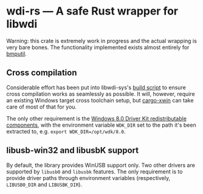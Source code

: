 # wdi-rs — A safe Rust wrapper for libwdi

Warning: this crate is extremely work in progress and the actual wrapping is very bare bones. The functionality
implemented exists almost entirely for [bmputil](https://github.com/blackmagic-debug/bmputil).

## Cross compilation

Considerable effort has been put into libwdi-sys's [build script](./libwdi-sys/build.rs) to ensure cross compilation
works as seamlessly as possible. It will, however, require an existing Windows target cross toolchain setup, but
[cargo-xwin](https://github.com/messense/cargo-xwin) can take care of most of that for you.

The only other requirement is the [Windows 8.0 Driver Kit redistributable components](https://go.microsoft.com/fwlink/p/?LinkID=253170),
with the environment variable `WDK_DIR` set to the path it's been extracted to, e.g. `export WDK_DIR=/opt/wdk/8.0`.

## libusb-win32 and libusbK support

By default, the library provides WinUSB support only. Two other drivers are supported by `libusb0` and `libusbk` features.
The only requirement is to provide driver paths through environment variables (respectively, `LIBUSB0_DIR` and `LIBUSBK_DIR`).
